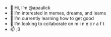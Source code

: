 - 👋 Hi, I’m @apaulick
- 👀 I’m interested in memes, dreams, and leams
- 🌱 I’m currently learning how to get good
- 💞️ I’m looking to collaborate on m i n e c r a f t
- 📫 ;3 
<!---
apaulick/apaulick is a ✨ special ✨ repository because its `README.md` (this file) appears on your GitHub profile.
You can click the Preview link to take a look at your changes.
--->
